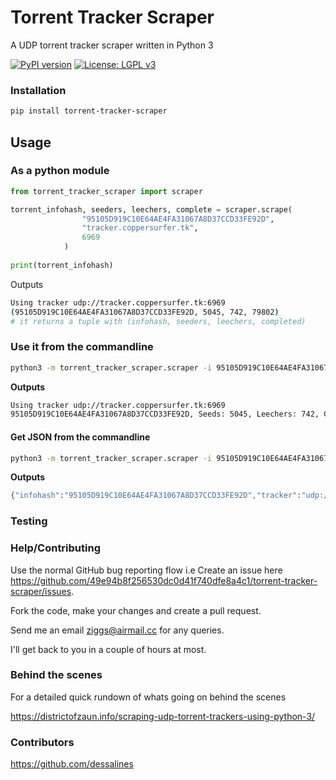 # Torrent Tracker Scraper

A UDP torrent tracker scraper written in Python 3 

[![PyPI version](https://badge.fury.io/py/torrent-tracker-scraper.svg)](https://badge.fury.io/py/torrent-tracker-scraper)
[![License: LGPL v3](https://img.shields.io/badge/License-LGPL%20v3-blue.svg)](https://www.gnu.org/licenses/lgpl-3.0)

### Installation

```bash
pip install torrent-tracker-scraper
```

## Usage

### As a python module
```python
from torrent_tracker_scraper import scraper

torrent_infohash, seeders, leechers, complete = scraper.scrape(
                "95105D919C10E64AE4FA31067A8D37CCD33FE92D",
                "tracker.coppersurfer.tk",
                6969
            )
            
print(torrent_infohash)
```

Outputs 

```bash
Using tracker udp://tracker.coppersurfer.tk:6969
(95105D919C10E64AE4FA31067A8D37CCD33FE92D, 5045, 742, 79802) 
# it returns a tuple with (infohash, seeders, leechers, completed)
```


### Use it from the commandline

```bash
python3 -m torrent_tracker_scraper.scraper -i 95105D919C10E64AE4FA31067A8D37CCD33FE92D -t tracker.coppersurfer.tk -p 6969
```

**Outputs** 
```bash
Using tracker udp://tracker.coppersurfer.tk:6969
95105D919C10E64AE4FA31067A8D37CCD33FE92D, Seeds: 5045, Leechers: 742, Completed: 79802
```

#### Get JSON from the commandline

```bash
python3 -m torrent_tracker_scraper.scraper -i 95105D919C10E64AE4FA31067A8D37CCD33FE92D -t tracker.coppersurfer.tk -p 6969 -j
```

**Outputs**
```bash
{"infohash":"95105D919C10E64AE4FA31067A8D37CCD33FE92D","tracker":"udp://tracker.coppersurfer.tk:6969","seeders":171,"leechers":4,"completed":469}

```

### Testing



### Help/Contributing

Use the normal GitHub bug reporting flow i.e Create an issue here 
<https://github.com/49e94b8f256530dc0d41f740dfe8a4c1/torrent-tracker-scraper/issues>.

Fork the code, make your changes and create a pull request.

Send me an email <ziggs@airmail.cc> for any queries.
 
I'll get back to you in a couple of hours at most.


### Behind the scenes

For a detailed quick rundown of whats going on behind the scenes

<https://districtofzaun.info/scraping-udp-torrent-trackers-using-python-3/>

### Contributors

<https://github.com/dessalines>


